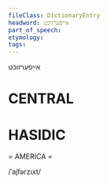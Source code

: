 ```yaml
---
fileClass: DictionaryEntry
headword: אייפֿערזוכט
part_of_speech: 
etymology: 
tags: 
---
```

אייפֿערזוכט

CENTRAL
========

HASIDIC
=======
= AMERICA = 

/ˈajfərzɩxt/
